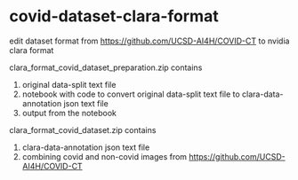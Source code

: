 # covid-dataset-clara-format
edit dataset format from https://github.com/UCSD-AI4H/COVID-CT to nvidia clara format

clara_format_covid_dataset_preparation.zip contains 
1. original data-split text file
2. notebook with code to convert original data-split text file to clara-data-annotation json text file
3. output from the notebook

clara_format_covid_dataset.zip contains 
1. clara-data-annotation json text file
2. combining covid and non-covid images from https://github.com/UCSD-AI4H/COVID-CT
